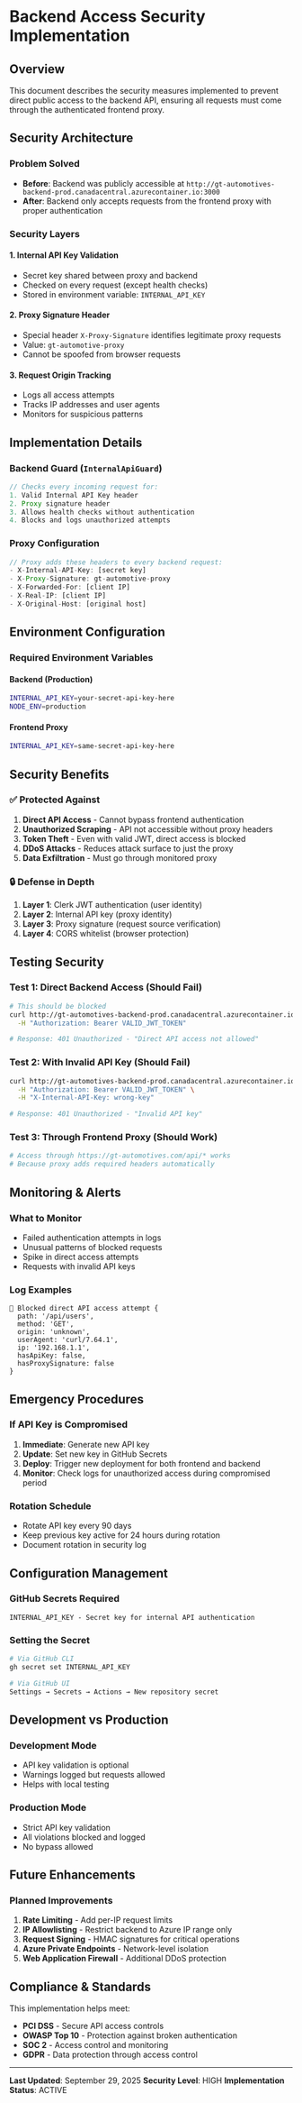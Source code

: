 # Backend Access Security Implementation

## Overview
This document describes the security measures implemented to prevent direct public access to the backend API, ensuring all requests must come through the authenticated frontend proxy.

## Security Architecture

### Problem Solved
- **Before**: Backend was publicly accessible at `http://gt-automotives-backend-prod.canadacentral.azurecontainer.io:3000`
- **After**: Backend only accepts requests from the frontend proxy with proper authentication

### Security Layers

#### 1. Internal API Key Validation
- Secret key shared between proxy and backend
- Checked on every request (except health checks)
- Stored in environment variable: `INTERNAL_API_KEY`

#### 2. Proxy Signature Header
- Special header `X-Proxy-Signature` identifies legitimate proxy requests
- Value: `gt-automotive-proxy`
- Cannot be spoofed from browser requests

#### 3. Request Origin Tracking
- Logs all access attempts
- Tracks IP addresses and user agents
- Monitors for suspicious patterns

## Implementation Details

### Backend Guard (`InternalApiGuard`)
```typescript
// Checks every incoming request for:
1. Valid Internal API Key header
2. Proxy signature header
3. Allows health checks without authentication
4. Blocks and logs unauthorized attempts
```

### Proxy Configuration
```javascript
// Proxy adds these headers to every backend request:
- X-Internal-API-Key: [secret key]
- X-Proxy-Signature: gt-automotive-proxy
- X-Forwarded-For: [client IP]
- X-Real-IP: [client IP]
- X-Original-Host: [original host]
```

## Environment Configuration

### Required Environment Variables

#### Backend (Production)
```bash
INTERNAL_API_KEY=your-secret-api-key-here
NODE_ENV=production
```

#### Frontend Proxy
```bash
INTERNAL_API_KEY=same-secret-api-key-here
```

## Security Benefits

### ✅ Protected Against
1. **Direct API Access** - Cannot bypass frontend authentication
2. **Unauthorized Scraping** - API not accessible without proxy headers
3. **Token Theft** - Even with valid JWT, direct access is blocked
4. **DDoS Attacks** - Reduces attack surface to just the proxy
5. **Data Exfiltration** - Must go through monitored proxy

### 🔒 Defense in Depth
1. **Layer 1**: Clerk JWT authentication (user identity)
2. **Layer 2**: Internal API key (proxy identity)
3. **Layer 3**: Proxy signature (request source verification)
4. **Layer 4**: CORS whitelist (browser protection)

## Testing Security

### Test 1: Direct Backend Access (Should Fail)
```bash
# This should be blocked
curl http://gt-automotives-backend-prod.canadacentral.azurecontainer.io:3000/api/users \
  -H "Authorization: Bearer VALID_JWT_TOKEN"

# Response: 401 Unauthorized - "Direct API access not allowed"
```

### Test 2: With Invalid API Key (Should Fail)
```bash
curl http://gt-automotives-backend-prod.canadacentral.azurecontainer.io:3000/api/users \
  -H "Authorization: Bearer VALID_JWT_TOKEN" \
  -H "X-Internal-API-Key: wrong-key"

# Response: 401 Unauthorized - "Invalid API key"
```

### Test 3: Through Frontend Proxy (Should Work)
```bash
# Access through https://gt-automotives.com/api/* works
# Because proxy adds required headers automatically
```

## Monitoring & Alerts

### What to Monitor
- Failed authentication attempts in logs
- Unusual patterns of blocked requests
- Spike in direct access attempts
- Requests with invalid API keys

### Log Examples
```
🚫 Blocked direct API access attempt {
  path: '/api/users',
  method: 'GET',
  origin: 'unknown',
  userAgent: 'curl/7.64.1',
  ip: '192.168.1.1',
  hasApiKey: false,
  hasProxySignature: false
}
```

## Emergency Procedures

### If API Key is Compromised
1. **Immediate**: Generate new API key
2. **Update**: Set new key in GitHub Secrets
3. **Deploy**: Trigger new deployment for both frontend and backend
4. **Monitor**: Check logs for unauthorized access during compromised period

### Rotation Schedule
- Rotate API key every 90 days
- Keep previous key active for 24 hours during rotation
- Document rotation in security log

## Configuration Management

### GitHub Secrets Required
```
INTERNAL_API_KEY - Secret key for internal API authentication
```

### Setting the Secret
```bash
# Via GitHub CLI
gh secret set INTERNAL_API_KEY

# Via GitHub UI
Settings → Secrets → Actions → New repository secret
```

## Development vs Production

### Development Mode
- API key validation is optional
- Warnings logged but requests allowed
- Helps with local testing

### Production Mode
- Strict API key validation
- All violations blocked and logged
- No bypass allowed

## Future Enhancements

### Planned Improvements
1. **Rate Limiting** - Add per-IP request limits
2. **IP Allowlisting** - Restrict backend to Azure IP range only
3. **Request Signing** - HMAC signatures for critical operations
4. **Azure Private Endpoints** - Network-level isolation
5. **Web Application Firewall** - Additional DDoS protection

## Compliance & Standards

This implementation helps meet:
- **PCI DSS** - Secure API access controls
- **OWASP Top 10** - Protection against broken authentication
- **SOC 2** - Access control and monitoring
- **GDPR** - Data protection through access control

---

**Last Updated**: September 29, 2025
**Security Level**: HIGH
**Implementation Status**: ACTIVE